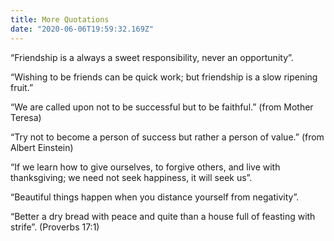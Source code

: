 ```yaml
---
title: More Quotations
date: "2020-06-06T19:59:32.169Z"
---
```


“Friendship is a always a sweet responsibility, never an opportunity”.
 
“Wishing to be friends can be quick work; but friendship is a slow ripening fruit.”
 
“We are called upon not to be successful but to be faithful.”  (from Mother Teresa)
 
“Try not to become a person of success but rather a person of value.”  (from Albert Einstein)
 
“If we learn how to give ourselves, to forgive others, and live with thanksgiving; we need not seek happiness, it will seek us”.
 
“Beautiful things happen when you distance yourself from negativity”.
 
“Better a dry bread with peace and quite than a house full of feasting with strife”.   (Proverbs 17:1)